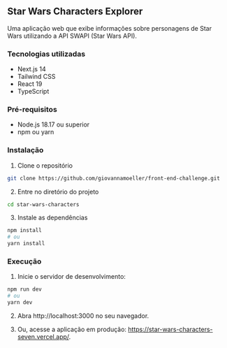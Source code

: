 ## Star Wars Characters Explorer

Uma aplicação web que exibe informações sobre personagens de Star Wars utilizando a API SWAPI (Star Wars API).

### Tecnologias utilizadas

- Next.js 14
- Tailwind CSS
- React 19
- TypeScript

### Pré-requisitos

- Node.js 18.17 ou superior
- npm ou yarn

### Instalação

1. Clone o repositório

```bash
git clone https://github.com/giovannamoeller/front-end-challenge.git
```

2. Entre no diretório do projeto

```bash
cd star-wars-characters
```

3. Instale as dependências

```bash
npm install
# ou
yarn install
```

### Execução

1. Inicie o servidor de desenvolvimento:

```bash
npm run dev
# ou
yarn dev
```

2. Abra http://localhost:3000 no seu navegador.

3. Ou, acesse a aplicação em produção: https://star-wars-characters-seven.vercel.app/.

